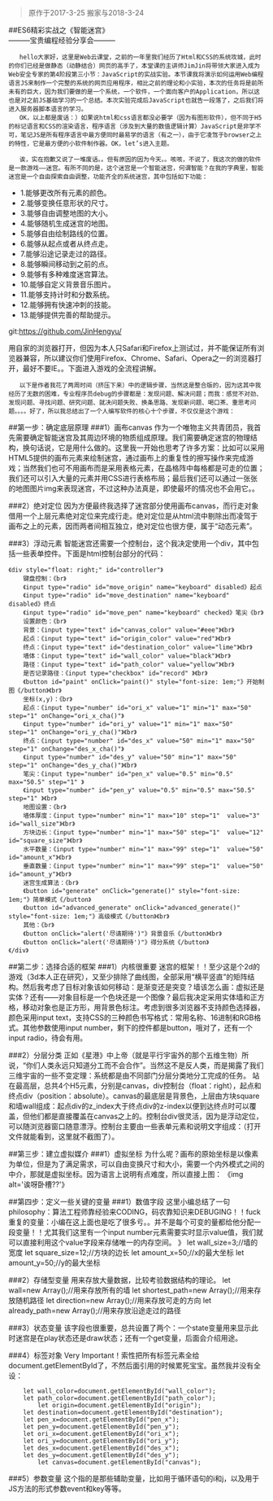 >原作于2017-3-25
>搬家与2018-3-24

##ES6精彩实战之《智能迷宫》     
 ———宝贵编程经验分享会———
      
       hello大家好，这里是Web云课堂，之前的一年里我们经历了Html和CSS的系统攻城，此时的你们已经是做静态（动静结合）网页的高手了，本堂课的主讲师JimJin将带领大家进入成为Web安全专家的第4阶段第三小节：JavaScript的实战实验。本节课我将演示如何运用Web编程语言JS来制作一个完整的系统的网页应用程序，相比之前的理论和小实验，本次的任务将是前所未有的巨大，因为我们要做的是一个系统，一个软件，一个面向客户的Application，所以这也是对之前JS基础学习的一个总结。本次实验完成后JavaScript也就告一段落了，之后我们将进入服务器脚本语言的学习。
       OK，以上都是废话：）如果说html和css语言都没必要学（因为有图形软件），但不同于H5的标记语言和CSS的渲染语言，程序语言（涉及到大量的数值逻辑计算）JavaScript是非学不可，笔记JS是所有程序语言中最方便同时最易学的语言（有之一），由于它凌驾于browser之上的特性，它是最方便的小软件制作器。OK，let’s进入主题。

       诶，实在抱歉又说了一堆废话。。但有原因的因为今天。。咳咳，不说了，我这次的做的软件是一款游戏——迷宫。有所不同的是，这个迷宫是一个智能迷宫，何谓智能？在我的字典里，智能迷宫是一个自由探索自由调整，功能齐全的系统迷宫，其中包括如下功能：

- 1.能够更改所有元素的颜色。
- 2.能够变换任意形状的尺寸。
- 3.能够自由调整地图的大小。
- 4.能够随机生成迷宫的地图。
- 5.能够自由绘制路线的位置。
- 6.能够从起点或者从终点走。
- 7.能够沿途记录走过的路径。
- 8.能够瞬间移动到之前的点。
- 9.能够有多种难度迷宫算法。
- 10.能够自定义背景音乐图片。
- 11.能够支持计时和分数系统。
- 12.能够拥有快速冲刺的技能。
- 13.能够提供完善的帮助提示。

git:https://github.com/JinHengyu/

用自家的浏览器打开，但因为本人只Safari和Firefox上测试过，并不能保证所有浏览器兼容，所以建议你们使用Firefox、Chrome、Safari、Opera之一的浏览器打开，最好不要IE。。下面进入游戏的全流程讲解。

       以下是作者我花了两周时间（挤压下来）中的逻辑步骤，当然这是整合版的，因为这其中我经历了无数的困难，专业程序员debug的步骤都是：发现问题、解决问题；而我：感觉不对劲、发现问题、寻找问题、研究问题、就决问题失败、换条思路、发现新问题、喝口茶、重思考问题。。。。好了，所以我总结出了一个人编写软件的核心十个步骤，不仅仅是这个游戏：

##第一步：确定底层原理
###1）画布canvas
      作为一个唯物主义共青团员，我首先需要确定智能迷宫及其周边环境的物质组成原理。我们需要确定迷宫的物理结构，换句话说，它是用什么做的。这里我一开始也思考了许多方案：比如可以采用HTML5提供的画布元素来绘制迷宫，通过画布上的重复性的擦写操作来完成游戏；当然我们也可不用画布而是采用表格元素，在晶格阵中每格都是可走的位置；我们还可以引入大量的元素并用CSS进行表格布局；最后我们还可以通过一张张的地图图片img来表现迷宫，不过这种办法真是，即使最坏的情况也不会用它。。

###2）绝对定位
       因为方便最终我选择了迷宫部分使用画布canvas，而行走对象借用一个上层元素绝对定位来完成行走。绝对定位是从html流中剔除出而凌驾于画布之上的元素，因而两者间相互独立，绝对定位也很方便，属于“动态元素”。

###3）浮动元素
       智能迷宫还需要一个控制台，这个我决定使用一个div，其中包括一些表单控件。下面是html控制台部分的代码：
```
《div style="float: right;" id="controller"》
    键盘控制：《br》
    《input type="radio" id="move_origin" name="keyboard" disabled》起点
    《input type="radio" id="move_destination" name="keyboard" disabled》终点
    《input type="radio" id="move_pen" name="keyboard" checked》笔尖《br》
    设置颜色：《br》
    背景：《input type="text" id="canvas_color" value="#eee"》《br》
    起点：《input type="text" id="origin_color" value="red"》《br》
    终点：《input type="text" id="destination_color" value="lime"》《br》
    墙体：《input type="text" id="wall_color" value="black"》《br》
    路径：《input type="text" id="path_color" value="yellow"》《br》
    是否记录路径：《input type="checkbox" id="record" 》《br》
    《button id="paint" onClick="paint()" style="font-size: 1em;"》开始制图《/button》《br》
    坐标(x,y)：《br》
    起点：《input type="number" id="ori_x" value="1" min="1" max="50" step="1" onChange="ori_x_cha()"》
    《input type="number" id="ori_y" value="1" min="1" max="50" step="1" onChange="ori_y_cha()"》《br》
    终点：《input type="number" id="des_x" value="50" min="1" max="50" step="1" onChange="des_x_cha()"》
    《input type="number" id="des_y" value="50" min="1" max="50" step="1" onChange="des_y_cha()"》《br》
    笔尖：《input type="number" id="pen_x" value="0.5" min="0.5" max="50.5" step="1" 》
    《input type="number" id="pen_y" value="0.5" min="0.5" max="50.5" step="1" 》《br》
    地图设置：《br》
    墙体厚度：《input type="number" min="1" max="10" step="1"  value="3" id="wall_size"》《br》 
    方块边长：《input type="number" min="1" max="50" step="1"  value="12" id="square_size"》《br》
    水平数量：《input type="number" min="1" max="99" step="1"  value="50" id="amount_x"》《br》
    垂直数量：《input type="number" min="1" max="99" step="1"  value="50" id="amount_y"》《br》
    迷宫生成算法：《br》
    《button id="generate" onClick="generate()" style="font-size: 1em;"》简单模式《/button》
    《button id="advanced_generate" onClick="advanced_generate()" style="font-size: 1em;"》高级模式《/button》《br》
    其他：《br》
    《button onClick="alert('尽请期待')"》背景音乐《/button》《br》
    《button onClick="alert('尽请期待')"》得分系统《/button》
《/div》
```



##第二步：选择合适的框架
###1）内核很重要
      迷宫的框架！！至少这是个2d的游戏（3d本人正在研究），又至少排除了曲线图，全部采用“横平竖直”的矩阵结构。然后我考虑了目标对象该如何移动：是渐变还是突变？墙该怎么画：虚拟还是实体？还有——对象目标是一个色块还是一个图像？最后我决定采用实体墙和正方格，移动对象也是正方形，用背景色标注。考虑到很多浏览器不支持颜色选择器，颜色采用input text，支持CSS的三种颜色书写格式：常用名称、16进制和RGB格式。其他参数使用input number，剩下的控件都是button，哦对了，还有一个input radio，待会有用。

###2）分层分类
      正如《星港》中上帝（就是平行宇宙外的那个五维生物）所说，“你们人类永远只知道分工而不会合作”。当然这不是反人类，而是揭露了我们三维宇宙的一些不变定理：系统都是由不同部门分层分类地分工完成的任务。
站在最高层，总共4个H5元素，分别是canvas，div控制台（float：right），起点和终点div（position：absolute）。canvas的最底层是背景色，上层由方块square和墙wall组成：起点div的z_index大于终点div的z-index以便到达终点时可以覆盖，但他们都是直接覆盖在canvas之上的。控制台div很灵活，因为是浮动定位，可以随浏览器窗口随意漂浮。控制台主要由一些表单元素和说明文字组成：（打开文件就能看到，这里就不截图了）。

##第三步：建立虚拟媒介
###1）虚拟坐标
为什么呢？画布的原始坐标是以像素为单位，但是为了满足需求，可以自由变换尺寸和大小，需要一个内外模式之间的中介，那就是虚拟坐标。因为语言上说明有点难度，所以直接上图：
《img alt='诶呀卧槽??'》

##第四步：定义一些关键的变量
###1）数值字段
      这里小编总结了一句philosophy：算法工程师靠经验来CODING，码农靠知识来DEBUGING！！fuck重复的变量：小编在这上面也是吃了很多亏。。并不是每个可变的量都给他分配一段变量！！尤其我们这里有一个input number元素需要实时显示value值，我们就可以直接利用这个value字段来存储唯一的内存空间。
》	let wall_size=3;//墙的宽度
	let square_size=12;//方块的边长
        let amount_x=50;//x的最大坐标
	let amount_y=50;//y的最大坐标

###2）存储型变量
用来存放大量数据，比较考验数据结构的理论。
let wall=new Array();//用来存放所有的墙
let shortest_path=new Array();//用来存放随机路径
let direction=new Array();//用来存放可走的方向
let already_path=new Array();//用来存放沿途走过的路径

###3）状态变量
该字段也很重要，总共设置了两个：一个state变量用来显示此时迷宫是在play状态还是draw状态；还有一个get变量，后面会介绍用途。

###4）标签对象
Very Important！索性把所有标签元素全给document.getElementById了，不然后面引用的时候累死宝宝。虽然我并没有全设：
```
	let wall_color=document.getElementById("wall_color");
	let path_color=document.getElementById("path_color");
        let origin=document.getElementById("origin");
	let destination=document.getElementById("destination");
	let pen_x=document.getElementById("pen_x");
	let pen_y=document.getElementById("pen_y");
	let ori_x=document.getElementById("ori_x");
	let ori_y=document.getElementById("ori_y");
	let des_x=document.getElementById("des_x");
	let des_y=document.getElementById("des_y");
        let canvas=document.getElementById("canvas");
```
###5）参数变量
这个指的是那些辅助变量，比如用于循环语句的i和j，以及用于JS方法的形式参数event和key等等。
